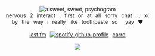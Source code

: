 <div align="center">

![a sweet, sweet, psychogram](https://media1.tenor.com/m/UEA25LBH8L0AAAAC/psychogram.gif)
<br>nervous⠀2⠀interact⠀;⠀first⠀or⠀at⠀all⠀sorry⠀chat⠀...⠀x( <br> by⠀the⠀way⠀i⠀really⠀like⠀toothpaste⠀so⠀⠀yay⠀❤️
<br><br><a href="https://last.fm/user/envhos" target="_blank">last fm</a>⠀[![spotify-github-profile](https://spotify-github-profile.kittinanx.com/api/view?uid=31rympqtyf46ym7tw5hv5ed27tae&cover_image=true&theme=natemoo-re&show_offline=false&background_color=ffffff&interchange=false&bar_color=969696&bar_color_cover=false)](https://github.com/kittinan/spotify-github-profile)⠀<a href="https://atsue.carrd.co" target="_blank">carrd</a>
<br><br>![](https://komarev.com/ghpvc/?username=saikoguramu&label=goodbye&color=grey&style=flat)
